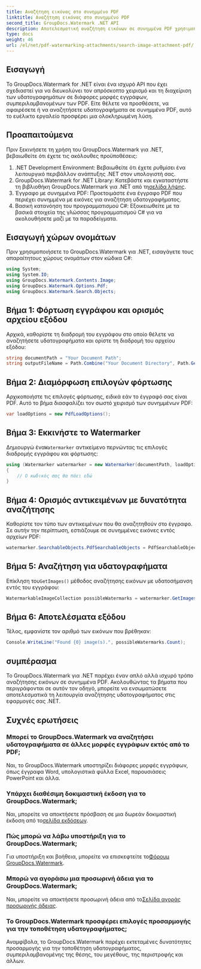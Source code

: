 ```yaml
---
title: Αναζήτηση εικόνας στο συνημμένο PDF
linktitle: Αναζήτηση εικόνας στο συνημμένο PDF
second_title: GroupDocs.Watermark .NET API
description: Αποτελεσματική αναζήτηση εικόνων σε συνημμένα PDF χρησιμοποιώντας GroupDocs.Watermark για .NET. Απλοποιήστε τη διαδικασία διαχείρισης υδατογραφήματος χωρίς κόπο.
type: docs
weight: 46
url: /el/net/pdf-watermarking-attachments/search-image-attachment-pdf/
---
```

## Εισαγωγή
Το GroupDocs.Watermark for .NET είναι ένα ισχυρό API που έχει σχεδιαστεί για να διευκολύνει τον απρόσκοπτο χειρισμό και τη διαχείριση των υδατογραφημάτων σε διάφορες μορφές εγγράφων, συμπεριλαμβανομένων των PDF. Είτε θέλετε να προσθέσετε, να αφαιρέσετε ή να αναζητήσετε υδατογραφήματα σε συνημμένα PDF, αυτό το ευέλικτο εργαλείο προσφέρει μια ολοκληρωμένη λύση.
## Προαπαιτούμενα
Πριν ξεκινήσετε τη χρήση του GroupDocs.Watermark για .NET, βεβαιωθείτε ότι έχετε τις ακόλουθες προϋποθέσεις:
1. .NET Development Environment: Βεβαιωθείτε ότι έχετε ρυθμίσει ένα λειτουργικό περιβάλλον ανάπτυξης .NET στον υπολογιστή σας.
2.  GroupDocs.Watermark for .NET Library: Κατεβάστε και εγκαταστήστε τη βιβλιοθήκη GroupDocs.Watermark για .NET από τη[σελίδα λήψης](https://releases.groupdocs.com/Watermark/net/).
3. Έγγραφο με συνημμένα PDF: Προετοιμάστε ένα έγγραφο PDF που περιέχει συνημμένα με εικόνες για αναζήτηση υδατογραφήματος.
4. Βασική κατανόηση του προγραμματισμού C#: Εξοικειωθείτε με τα βασικά στοιχεία της γλώσσας προγραμματισμού C# για να ακολουθήσετε μαζί με τα παραδείγματα.

## Εισαγωγή χώρων ονομάτων
Πριν χρησιμοποιήσετε το GroupDocs.Watermark για .NET, εισαγάγετε τους απαραίτητους χώρους ονομάτων στον κώδικα C#:
```csharp
using System;
using System.IO;
using GroupDocs.Watermark.Contents.Image;
using GroupDocs.Watermark.Options.Pdf;
using GroupDocs.Watermark.Search.Objects;
```
## Βήμα 1: Φόρτωση εγγράφου και ορισμός αρχείου εξόδου
Αρχικά, καθορίστε τη διαδρομή του εγγράφου στο οποίο θέλετε να αναζητήσετε υδατογραφήματα και ορίστε τη διαδρομή του αρχείου εξόδου:
```csharp
string documentPath = "Your Document Path";
string outputFileName = Path.Combine("Your Document Directory", Path.GetFileName(documentPath));
```
## Βήμα 2: Διαμόρφωση επιλογών φόρτωσης
Αρχικοποιήστε τις επιλογές φόρτωσης, ειδικά εάν το έγγραφό σας είναι PDF. Αυτό το βήμα διασφαλίζει τον σωστό χειρισμό των συνημμένων PDF:
```csharp
var loadOptions = new PdfLoadOptions();
```
## Βήμα 3: Εκκινήστε το Watermarker
 Δημιουργώ ένα`Watermarker` αντικείμενο περνώντας τις επιλογές διαδρομής εγγράφου και φόρτωσης:
```csharp
using (Watermarker watermarker = new Watermarker(documentPath, loadOptions))
{
    // Ο κωδικός σας θα πάει εδώ
}
```
## Βήμα 4: Ορισμός αντικειμένων με δυνατότητα αναζήτησης
Καθορίστε τον τύπο των αντικειμένων που θα αναζητηθούν στο έγγραφο. Σε αυτήν την περίπτωση, εστιάζουμε σε συνημμένες εικόνες εντός αρχείων PDF:
```csharp
watermarker.SearchableObjects.PdfSearchableObjects = PdfSearchableObjects.AttachedImages;
```
## Βήμα 5: Αναζήτηση για υδατογραφήματα
 Επίκληση του`GetImages()` μέθοδος αναζήτησης εικόνων με υδατοσήμανση εντός του εγγράφου:
```csharp
WatermarkableImageCollection possibleWatermarks = watermarker.GetImages();
```
## Βήμα 6: Αποτελέσματα εξόδου
Τέλος, εμφανίστε τον αριθμό των εικόνων που βρέθηκαν:
```csharp
Console.WriteLine("Found {0} image(s).", possibleWatermarks.Count);
```

## συμπέρασμα
Το GroupDocs.Watermark για .NET παρέχει έναν απλό αλλά ισχυρό τρόπο αναζήτησης εικόνων σε συνημμένα PDF. Ακολουθώντας τα βήματα που περιγράφονται σε αυτόν τον οδηγό, μπορείτε να ενσωματώσετε αποτελεσματικά τη λειτουργία αναζήτησης υδατογραφήματος στις εφαρμογές σας .NET.
## Συχνές ερωτήσεις
### Μπορεί το GroupDocs.Watermark να αναζητήσει υδατογραφήματα σε άλλες μορφές εγγράφων εκτός από το PDF;
Ναι, το GroupDocs.Watermark υποστηρίζει διάφορες μορφές εγγράφων, όπως έγγραφα Word, υπολογιστικά φύλλα Excel, παρουσιάσεις PowerPoint και άλλα.
### Υπάρχει διαθέσιμη δοκιμαστική έκδοση για το GroupDocs.Watermark;
 Ναι, μπορείτε να αποκτήσετε πρόσβαση σε μια δωρεάν δοκιμαστική έκδοση από το[σελίδα εκδόσεων](https://releases.groupdocs.com/).
### Πώς μπορώ να λάβω υποστήριξη για το GroupDocs.Watermark;
 Για υποστήριξη και βοήθεια, μπορείτε να επισκεφτείτε το[Φόρουμ GroupDocs.Watermark](https://forum.groupdocs.com/c/watermark/19).
### Μπορώ να αγοράσω μια προσωρινή άδεια για το GroupDocs.Watermark;
 Ναι, μπορείτε να αποκτήσετε προσωρινή άδεια από το[Σελίδα αγοράς προσωρινής άδειας](https://purchase.groupdocs.com/temporary-license/).
### Το GroupDocs.Watermark προσφέρει επιλογές προσαρμογής για την τοποθέτηση υδατογραφήματος;
Αναμφίβολα, το GroupDocs.Watermark παρέχει εκτεταμένες δυνατότητες προσαρμογής για την τοποθέτηση υδατογραφήματος, συμπεριλαμβανομένης της θέσης, του μεγέθους, της περιστροφής και άλλων.